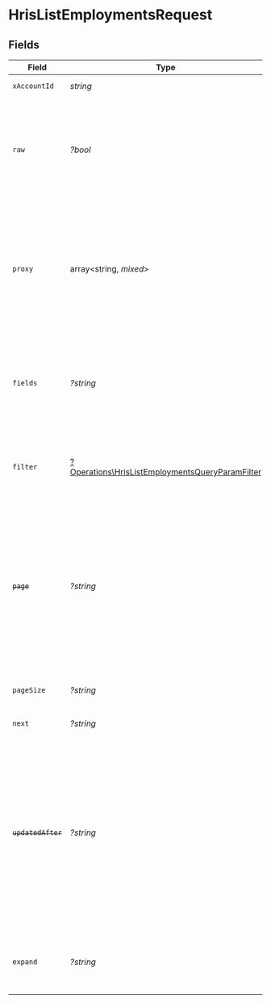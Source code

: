 # HrisListEmploymentsRequest


## Fields

| Field                                                                                                                                                                                                                                                                                                                                         | Type                                                                                                                                                                                                                                                                                                                                          | Required                                                                                                                                                                                                                                                                                                                                      | Description                                                                                                                                                                                                                                                                                                                                   | Example                                                                                                                                                                                                                                                                                                                                       |
| --------------------------------------------------------------------------------------------------------------------------------------------------------------------------------------------------------------------------------------------------------------------------------------------------------------------------------------------- | --------------------------------------------------------------------------------------------------------------------------------------------------------------------------------------------------------------------------------------------------------------------------------------------------------------------------------------------- | --------------------------------------------------------------------------------------------------------------------------------------------------------------------------------------------------------------------------------------------------------------------------------------------------------------------------------------------- | --------------------------------------------------------------------------------------------------------------------------------------------------------------------------------------------------------------------------------------------------------------------------------------------------------------------------------------------- | --------------------------------------------------------------------------------------------------------------------------------------------------------------------------------------------------------------------------------------------------------------------------------------------------------------------------------------------- |
| `xAccountId`                                                                                                                                                                                                                                                                                                                                  | *string*                                                                                                                                                                                                                                                                                                                                      | :heavy_check_mark:                                                                                                                                                                                                                                                                                                                            | The account identifier                                                                                                                                                                                                                                                                                                                        |                                                                                                                                                                                                                                                                                                                                               |
| `raw`                                                                                                                                                                                                                                                                                                                                         | *?bool*                                                                                                                                                                                                                                                                                                                                       | :heavy_minus_sign:                                                                                                                                                                                                                                                                                                                            | Indicates that the raw request result should be returned in addition to the mapped result (default value is false)                                                                                                                                                                                                                            |                                                                                                                                                                                                                                                                                                                                               |
| `proxy`                                                                                                                                                                                                                                                                                                                                       | array<string, *mixed*>                                                                                                                                                                                                                                                                                                                        | :heavy_minus_sign:                                                                                                                                                                                                                                                                                                                            | Query parameters that can be used to pass through parameters to the underlying provider request by surrounding them with 'proxy' key                                                                                                                                                                                                          |                                                                                                                                                                                                                                                                                                                                               |
| `fields`                                                                                                                                                                                                                                                                                                                                      | *?string*                                                                                                                                                                                                                                                                                                                                     | :heavy_minus_sign:                                                                                                                                                                                                                                                                                                                            | The comma separated list of fields that will be returned in the response (if empty, all fields are returned)                                                                                                                                                                                                                                  | id,remote_id,employee_id,remote_employee_id,job_title,pay_rate,pay_period,pay_frequency,pay_currency,effective_date,end_date,employment_type,employment_contract_type,change_reason,grade,work_time,payroll_code,fte,created_at,updated_at,start_date,active,department,team,cost_center,cost_centers,division,job,type,contract_type,manager |
| `filter`                                                                                                                                                                                                                                                                                                                                      | [?Operations\HrisListEmploymentsQueryParamFilter](../../Models/Operations/HrisListEmploymentsQueryParamFilter.md)                                                                                                                                                                                                                             | :heavy_minus_sign:                                                                                                                                                                                                                                                                                                                            | Filter parameters that allow greater customisation of the list response                                                                                                                                                                                                                                                                       |                                                                                                                                                                                                                                                                                                                                               |
| ~~`page`~~                                                                                                                                                                                                                                                                                                                                    | *?string*                                                                                                                                                                                                                                                                                                                                     | :heavy_minus_sign:                                                                                                                                                                                                                                                                                                                            | : warning: ** DEPRECATED **: This will be removed in a future release, please migrate away from it as soon as possible.<br/><br/>The page number of the results to fetch                                                                                                                                                                      |                                                                                                                                                                                                                                                                                                                                               |
| `pageSize`                                                                                                                                                                                                                                                                                                                                    | *?string*                                                                                                                                                                                                                                                                                                                                     | :heavy_minus_sign:                                                                                                                                                                                                                                                                                                                            | The number of results per page (default value is 25)                                                                                                                                                                                                                                                                                          |                                                                                                                                                                                                                                                                                                                                               |
| `next`                                                                                                                                                                                                                                                                                                                                        | *?string*                                                                                                                                                                                                                                                                                                                                     | :heavy_minus_sign:                                                                                                                                                                                                                                                                                                                            | The unified cursor                                                                                                                                                                                                                                                                                                                            |                                                                                                                                                                                                                                                                                                                                               |
| ~~`updatedAfter`~~                                                                                                                                                                                                                                                                                                                            | *?string*                                                                                                                                                                                                                                                                                                                                     | :heavy_minus_sign:                                                                                                                                                                                                                                                                                                                            | : warning: ** DEPRECATED **: This will be removed in a future release, please migrate away from it as soon as possible.<br/><br/>Use a string with a date to only select results updated after that given date                                                                                                                                | 2020-01-01T00:00:00.000Z                                                                                                                                                                                                                                                                                                                      |
| `expand`                                                                                                                                                                                                                                                                                                                                      | *?string*                                                                                                                                                                                                                                                                                                                                     | :heavy_minus_sign:                                                                                                                                                                                                                                                                                                                            | The comma separated list of fields that will be expanded in the response                                                                                                                                                                                                                                                                      | groups                                                                                                                                                                                                                                                                                                                                        |